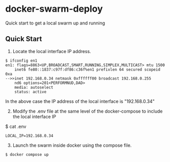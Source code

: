 # docker-swarm-deploy

Quick start to get a local swarm up and running

## Quick Start

1. Locate the local interface IP address.

```
$ ifconfig en1
en1: flags=8863<UP,BROADCAST,SMART,RUNNING,SIMPLEX,MULTICAST> mtu 1500
	inet6 fe80::1837:c97f:df86:c36f%en1 prefixlen 64 secured scopeid 0xa 
-->>inet 192.168.0.34 netmask 0xffffff00 broadcast 192.168.0.255
	nd6 options=201<PERFORMNUD,DAD>
	media: autoselect
	status: active
```

In the above case the IP address of the local interface is "192.168.0.34"

2. Modify the .env file at the same level of the docker-compose to include the local interface IP

$ cat .env

```
LOCAL_IP=192.168.0.34
```

3. Launch the swarm inside docker using the compose file.

```
$ docker compose up
```